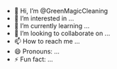 - 👋 Hi, I’m @GreenMagicCleaning
- 👀 I’m interested in ...
- 🌱 I’m currently learning ...
- 💞️ I’m looking to collaborate on ...
- 📫 How to reach me ...
- 😄 Pronouns: ...
- ⚡ Fun fact: ...

<!---
GreenMagicCleaning/GreenMagicCleaning is a ✨ special ✨ repository because its `README.md` (this file) appears on your GitHub profile.
You can click the Preview link to take a look at your changes.
--->
